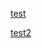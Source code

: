[test](skrent://param?CUST_ID=201805160124,201812260343&CNTR_ID=201903120002)

[test2](skrent://camera?imgtype=01)
